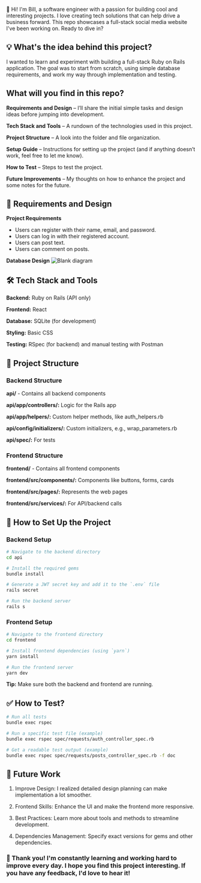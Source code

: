 👋 Hi! I'm Bill, a software engineer with a passion for building cool and interesting projects. I love creating tech solutions that can help drive a business forward. This repo showcases a full-stack social media website I've been working on. Ready to dive in?

## 💡 What's the idea behind this project?

I wanted to learn and experiment with building a full-stack Ruby on Rails application. The goal was to start from scratch, using simple database requirements, and work my way through implementation and testing.

## What will you find in this repo?

**Requirements and Design** – I’ll share the initial simple tasks and design ideas before jumping into development.

**Tech Stack and Tools** – A rundown of the technologies used in this project.

**Project Structure** – A look into the folder and file organization.

**Setup Guide** – Instructions for setting up the project (and if anything doesn’t work, feel free to let me know).

**How to Test** – Steps to test the project.

**Future Improvements** – My thoughts on how to enhance the project and some notes for the future.

## 📝 Requirements and Design
**Project Requirements**

- Users can register with their name, email, and password.
- Users can log in with their registered account.
- Users can post text.
- Users can comment on posts.

**Database Design**
![Blank diagram](https://github.com/user-attachments/assets/43a55def-e651-48ae-9b93-e4fee8efea58)


## 🛠️ Tech Stack and Tools

**Backend:** Ruby on Rails (API only)

**Frontend:** React
    
**Database:** SQLite (for development)
    
**Styling:** Basic CSS
    
**Testing:** RSpec (for backend) and manual testing with Postman

## 📂 Project Structure

### Backend Structure

**api/** - Contains all backend components

**api/app/controllers/:** Logic for the Rails app
    
**api/app/helpers/:** Custom helper methods, like auth_helpers.rb
    
**api/config/initializers/:** Custom initializers, e.g., wrap_parameters.rb
    
**api/spec/:** For tests

### Frontend Structure

**frontend/** - Contains all frontend components

**frontend/src/components/:** Components like buttons, forms, cards
    
**frontend/src/pages/:** Represents the web pages
    
**frontend/src/services/:** For API/backend calls

## 🚀 How to Set Up the Project

### Backend Setup
```bash
# Navigate to the backend directory
cd api

# Install the required gems
bundle install

# Generate a JWT secret key and add it to the `.env` file
rails secret

# Run the backend server
rails s
```

### Frontend Setup
```bash
# Navigate to the frontend directory
cd frontend

# Install frontend dependencies (using `yarn`)
yarn install

# Run the frontend server
yarn dev
```
**Tip:** Make sure both the backend and frontend are running.

## ✅ How to Test?
```bash
# Run all tests
bundle exec rspec

# Run a specific test file (example)
bundle exec rspec spec/requests/auth_controller_spec.rb

# Get a readable test output (example)
bundle exec rspec spec/requests/posts_controller_spec.rb -f doc
```

## 🚧 Future Work

1. Improve Design: I realized detailed design planning can make implementation a lot smoother.

2. Frontend Skills: Enhance the UI and make the frontend more responsive.

3. Best Practices: Learn more about tools and methods to streamline development.

4. Dependencies Management: Specify exact versions for gems and other dependencies.

### 🙏 Thank you! I'm constantly learning and working hard to improve every day. I hope you find this project interesting. If you have any feedback, I'd love to hear it!
